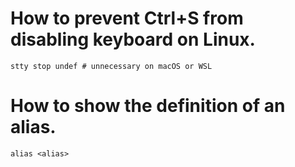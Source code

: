 # How to prevent Ctrl+S from disabling keyboard on Linux.
```shell
stty stop undef # unnecessary on macOS or WSL
```

# How to show the definition of an alias.
```shell
alias <alias>
```
